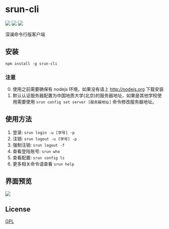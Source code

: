 # srun-cli

[![](https://img.shields.io/github/issues/lizheming/srun-cli.svg)](https://github.com/lizheming/srun-cli/issues)
[![](https://img.shields.io/github/forks/lizheming/srun-cli.svg)](https://github.com/lizheming/srun-cli/network)
[![](https://img.shields.io/github/stars/lizheming/srun-cli.svg)](https://github.com/lizheming/srun-cli/stargazers)

深澜命令行版客户端

## 安装

`npm install -g srun-cli`

### 注意

0. 使用之前需要确保有 nodejs 环境，如果没有请上 http://nodejs.org 下载安装
1. 默认认证服务器配置为中国地质大学(北京)的服务器地址，如果是其他学校使用需要使用 `srun config set server [服务器地址]` 命令修改服务器地址。

## 使用方法 

1. 登录: `srun login -u [学号] -p`
2. 注销: `srun logout -u [学号] -p`
3. 强制注销: `srun logout -f`
4. 查看登陆账号: `srun who`
5. 查看配置: `srun config ls`
6. 更多相关命令请查看 `srun help`

## 界面预览

![](https://raw.githubusercontent.com/lizheming/srun-cli/master/example/screenshot.png)

## License

[GPL](https://github.com/lizheming/srun-cli/blob/master/LICENSE)